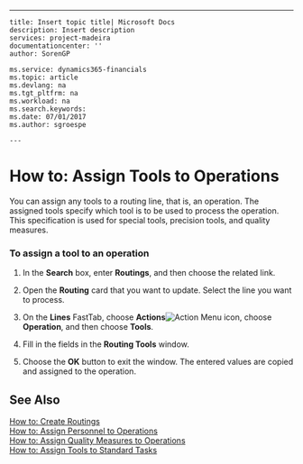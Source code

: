 ---
    title: Insert topic title| Microsoft Docs
    description: Insert description
    services: project-madeira
    documentationcenter: ''
    author: SorenGP

    ms.service: dynamics365-financials
    ms.topic: article
    ms.devlang: na
    ms.tgt_pltfrm: na
    ms.workload: na
    ms.search.keywords:
    ms.date: 07/01/2017
    ms.author: sgroespe

    ---
# How to: Assign Tools to Operations
You can assign any tools to a routing line, that is, an operation. The assigned tools specify which tool is to be used to process the operation. This specification is used for special tools, precision tools, and quality measures.  
  
### To assign a tool to an operation  
  
1.  In the **Search** box, enter **Routings**, and then choose the related link.  
  
2.  Open the **Routing** card that you want to update. Select the line you want to process.  
  
3.  On the **Lines** FastTab, choose **Actions**![Action Menu icon](../DesignAndEngineering/media/actionmenuicon.png "actionMenuIcon"), choose **Operation**, and then choose **Tools**.  
  
4.  Fill in the fields in the **Routing Tools** window.  
  
5.  Choose the **OK** button to exit the window. The entered values are copied and assigned to the operation.  
  
## See Also  
 [How to: Create Routings](../DesignAndEngineering/how-to-create-routings.md)   
 [How to: Assign Personnel to Operations](../Production/how-to-assign-personnel-to-operations.md)   
 [How to: Assign Quality Measures to Operations](../Production/how-to-assign-quality-measures-to-operations.md)   
 [How to: Assign Tools to Standard Tasks](../Production/how-to-assign-tools-to-standard-tasks.md)